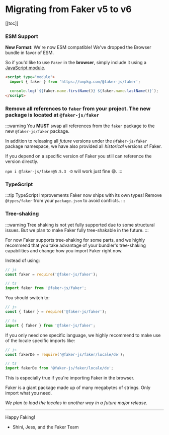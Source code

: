 # Migrating from Faker v5 to v6

[[toc]]

### ESM Support

**New Format**: We're now ESM compatible! We've dropped the Browser bundle in favor of ESM.

So if you'd like to use `Faker` in the **browser**, simply include it using a [JavaScript module](https://developer.mozilla.org/en-US/docs/Web/JavaScript/Guide/Modules#applying_the_module_to_your_html).

```html
<script type="module">
  import { faker } from 'https://unpkg.com/@faker-js/faker';

  console.log(`${faker.name.firstName()} ${faker.name.lastName()}`);
</script>
```

### Remove all references to `faker` from your project. The new package is located at `@faker-js/faker`

:::warning
You **MUST** swap all references from the `faker` package to the new `@faker-js/faker` package.

In addition to releasing all _future_ versions under the `@faker-js/faker` package namespace, we have also provided all _historical_ versions of Faker.

If you depend on a specific version of Faker you still can reference the version directly.

`npm i @faker-js/faker@5.5.3 -D` will work just fine 😄.
:::

### TypeScript

:::tip TypeScript Improvements
Faker now ships with its own types! Remove `@types/faker` from your `package.json` to avoid conflicts.
:::

### Tree-shaking

:::warning
Tree shaking is not yet fully supported due to some structural issues. But we plan to make Faker fully tree-shakable in the future.
:::

For now Faker supports tree-shaking for some parts, and we highly recommend that you take advantage of your bundler's tree-shaking capabilities and change how you import Faker right now.

Instead of using:

```ts
// js
const faker = require('@faker-js/faker');

// ts
import faker from '@faker-js/faker';
```

You should switch to:

```ts
// js
const { faker } = require('@faker-js/faker');

// ts
import { faker } from '@faker-js/faker';
```

If you only need one specific language, we highly recommend to make use of the locale specific imports like:

```ts
// js
const fakerDe = require('@faker-js/faker/locale/de');

// ts
import fakerDe from '@faker-js/faker/locale/de';
```

This is especially true if you're importing Faker in the browser.

Faker is a giant package made up of many megabytes of strings. Only import what you need.

_We plan to load the locales in another way in a future major release._

---

Happy Faking!

- Shini, Jess, and the Faker Team
